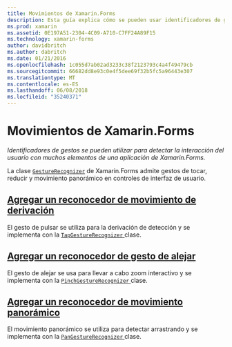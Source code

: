 ```yaml
---
title: Movimientos de Xamarin.Forms
description: Esta guía explica cómo se pueden usar identificadores de gesto de Xamarin.Forms para detectar la interacción del usuario con muchos elementos de una aplicación de Xamarin.Forms.
ms.prod: xamarin
ms.assetid: 0E197A51-2304-4C09-A710-C7FF24A89F15
ms.technology: xamarin-forms
author: davidbritch
ms.author: dabritch
ms.date: 01/21/2016
ms.openlocfilehash: 1c055d7ab02ad3233c38f2123793c4a4f49479cb
ms.sourcegitcommit: 66682dd8e93c0e4f5dee69f32b5fc5a96443e307
ms.translationtype: MT
ms.contentlocale: es-ES
ms.lasthandoff: 06/08/2018
ms.locfileid: "35240371"
---
```

# <a name="xamarinforms-gestures"></a>Movimientos de Xamarin.Forms

_Identificadores de gestos se pueden utilizar para detectar la interacción del usuario con muchos elementos de una aplicación de Xamarin.Forms._

La clase [`GestureRecognizer`](https://developer.xamarin.com/api/type/Xamarin.Forms.GestureRecognizer/) de Xamarin.Forms admite gestos de tocar, reducir y movimiento panorámico en controles de interfaz de usuario.

## <a name="adding-a-tap-gesture-recognizertapmd"></a>[Agregar un reconocedor de movimiento de derivación](tap.md)

El gesto de pulsar se utiliza para la derivación de detección y se implementa con la [ `TapGestureRecognizer` ](https://developer.xamarin.com/api/type/Xamarin.Forms.TapGestureRecognizer/) clase.

## <a name="adding-a-pinch-gesture-recognizerpinchmd"></a>[Agregar un reconocedor de gesto de alejar](pinch.md)

El gesto de alejar se usa para llevar a cabo zoom interactivo y se implementa con la [ `PinchGestureRecognizer` ](https://developer.xamarin.com/api/type/Xamarin.Forms.PinchGestureRecognizer/) clase.

## <a name="adding-a-pan-gesture-recognizerpanmd"></a>[Agregar un reconocedor de movimiento panorámico](pan.md)

El movimiento panorámico se utiliza para detectar arrastrando y se implementa con la [ `PanGestureRecognizer` ](https://developer.xamarin.com/api/type/Xamarin.Forms.PanGestureRecognizer/) clase.
